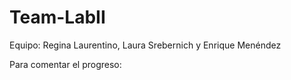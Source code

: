 # Team-LabII
Equipo: Regina Laurentino, Laura Srebernich y Enrique Menéndez

Para comentar el progreso:
